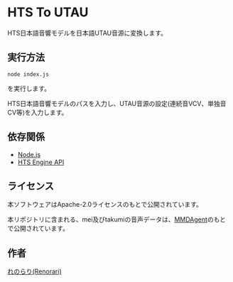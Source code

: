 # HTS To UTAU

HTS日本語音響モデルを日本語UTAU音源に変換します。

## 実行方法

```shell
node index.js
```

を実行します。

HTS日本語音響モデルのパスを入力し、UTAU音源の設定(連続音VCV、単独音CV等)を入力します。

## 依存関係

- [Node.js](https://nodejs.org/ja/)
- [HTS Engine API](http://hts-engine.sourceforge.net/)

## ライセンス

本ソフトウェアはApache-2.0ライセンスのもとで公開されています。

本リポジトリに含まれる、mei及びtakumiの音声データは、[MMDAgent](http://www.mmdagent.jp/)のもとで公開されています。

## 作者

[れのらり(Renorari)](https://renorari.net/)
